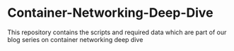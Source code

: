 # Container-Networking-Deep-Dive
This repository contains the scripts and required data which are part of our blog series on container networking deep dive
